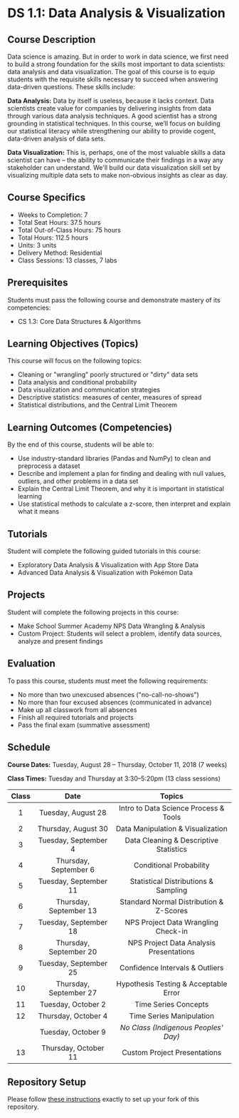# DS 1.1: Data Analysis & Visualization

## Course Description

Data science is amazing. But in order to work in data science, we first need to build a strong foundation for the skills most important to data scientists: data analysis and data visualization. The goal of this course is to equip students with the requisite skills necessary to succeed when answering data-driven questions. These skills include:

**Data Analysis:** Data by itself is useless, because it lacks context. Data scientists create value for companies by delivering insights from data through various data analysis techniques. A good scientist has a strong grounding in statistical techniques. In this course, we’ll focus on building our statistical literacy while strengthening our ability to provide cogent, data-driven analysis of data sets.

**Data Visualization:** This is, perhaps, one of the most valuable skills a data scientist can have – the ability to communicate their findings in a way any stakeholder can understand. We'll build our data visualization skill set by visualizing multiple data sets to make non-obvious insights as clear as day.


## Course Specifics

- Weeks to Completion: 7
- Total Seat Hours: 37.5 hours
- Total Out-of-Class Hours: 75 hours
- Total Hours: 112.5 hours
- Units: 3 units
- Delivery Method: Residential
- Class Sessions: 13 classes, 7 labs


## Prerequisites

Students must pass the following course and demonstrate mastery of its competencies:
- CS 1.3: Core Data Structures & Algorithms


## Learning Objectives (Topics)

This course will focus on the following topics:
- Cleaning or "wrangling" poorly structured or "dirty" data sets
- Data analysis and conditional probability
- Data visualization and communication strategies
- Descriptive statistics: measures of center, measures of spread
- Statistical distributions, and the Central Limit Theorem


## Learning Outcomes (Competencies)

By the end of this course, students will be able to:
- Use industry-standard libraries (Pandas and NumPy) to clean and preprocess a dataset
- Describe and implement a plan for finding and dealing with null values, outliers, and other problems in a data set
- Explain the Central Limit Theorem, and why it is important in statistical learning
- Use statistical methods to calculate a z-score, then interpret and explain what it means


## Tutorials

Student will complete the following guided tutorials in this course:
- Exploratory Data Analysis & Visualization with App Store Data
- Advanced Data Analysis & Visualization with Pokémon Data


## Projects

Student will complete the following projects in this course:
- Make School Summer Academy NPS Data Wrangling & Analysis
- Custom Project: Students will select a problem, identify data sources, analyze and present findings


## Evaluation

To pass this course, students must meet the following requirements:
- No more than two unexcused absences ("no-call-no-shows")
- No more than four excused absences (communicated in advance)
- Make up all classwork from all absences
- Finish all required tutorials and projects
- Pass the final exam (summative assessment)


## Schedule

**Course Dates:** Tuesday, August 28 – Thursday, October 11, 2018 (7 weeks)

**Class Times:** Tuesday and Thursday at 3:30–5:20pm (13 class sessions)

| Class |          Date          |                 Topics                  |
|:-----:|:----------------------:|:---------------------------------------:|
|   1   |  Tuesday, August 28    | Intro to Data Science Process & Tools |
|   2   | Thursday, August 30    | Data Manipulation & Visualization |
|   3   |  Tuesday, September 4  | Data Cleaning & Descriptive Statistics |
|   4   | Thursday, September 6  | Conditional Probability |
|   5   |  Tuesday, September 11 | Statistical Distributions & Sampling |
|   6   | Thursday, September 13 | Standard Normal Distribution & Z-Scores |
|   7   |  Tuesday, September 18 | NPS Project Data Wrangling Check-in |
|   8   | Thursday, September 20 | NPS Project Data Analysis Presentations |
|   9   |  Tuesday, September 25 | Confidence Intervals & Outliers |
|  10   | Thursday, September 27 | Hypothesis Testing & Acceptable Error |
|  11   |  Tuesday, October 2    | Time Series Concepts |
|  12   | Thursday, October 4    | Time Series Manipulation |
|       |  Tuesday, October 9    | *No Class (Indigenous Peoples' Day)* |
|  13   | Thursday, October 11   | Custom Project Presentations |


## Repository Setup

Please follow [these instructions](Setup.md) exactly to set up your fork of this repository.
